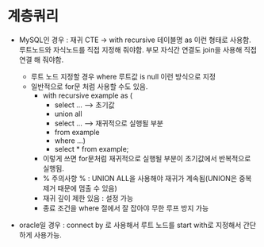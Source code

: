 # 계층쿼리 
- MySQL인 경우 : 재귀 CTE -> with recursive 테이블명 as 이런 형태로 사용함. 루트노드와 자식노드를 직접 지정해 줘야함. 부모 자식간 연결도 join을 사용해 직접 연결 해 줘야함.
  - 루트 노드 지정할 경우 where 루트값 is null 이런 방식으로 지정
  - 일반적으로 for문 처럼 사용할 수도 있음.
    - with recursive example as (
      - select ... --> 초기값
      - union all
      - select ... --> 재귀적으로 실행될 부분
      - from example
      - where ...)
      - select * from example;
    - 이렇게 쓰면 for문처럼 재귀적으로 실행될 부분이 초기값에서 반복적으로 실행됨.
    - % 주의사항 % : UNION ALL을 사용해야 재귀가 계속됨(UNION은 중복 제거 때문에 멈출 수 있음)
    - 재귀 깊이 제한 있음 : 설정 가능
    - 종료 조건을 where 절에서 잘 잡아야 무한 루프 방지 가능
      
- oracle일 경우 : connect by 로 사용해서 루트 노드를 start with로 지정해서 간단하게 사용가능.
